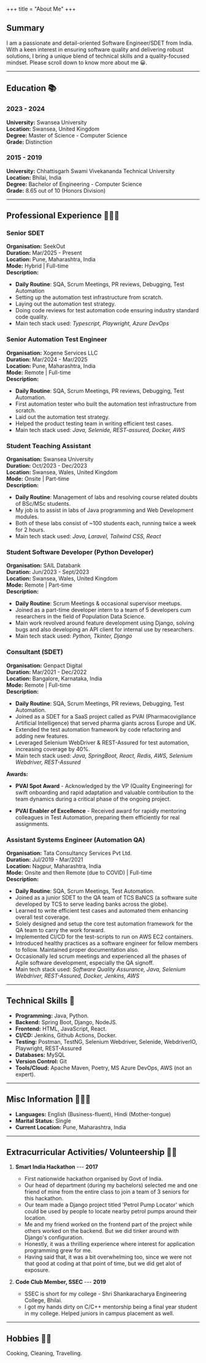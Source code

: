 +++ 
title = "About Me"
+++
## Summary

I am a passionate and detail-oriented Software Engineer/SDET from India. With a keen interest in ensuring software quality and delivering robust solutions, I bring a unique blend of technical skills and a quality-focused mindset. Please scroll down to know more about me 😀.

---

## Education 📚

### 2023 - 2024

**University:** Swansea University  
**Location:** Swansea, United Kingdom  
**Degree:** Master of Science - Computer Science  
**Grade:** Distinction

### 2015 - 2019

**University:** Chhattisgarh Swami Vivekananda Technical University  
**Location:** Bhilai, India  
**Degree:** Bachelor of Engineering - Computer Science  
**Grade:** 8.65 out of 10 (Honors Division)

---

## Professional Experience 🕵🏼‍♂️

### Senior SDET

**Organisation:** SeekOut  
**Duration:** Mar/2025 - Present  
**Location:** Pune, Maharashtra, India  
**Mode:** Hybrid | Full-time  
**Description:**  

- **Daily Routine**: SQA, Scrum Meetings, PR reviews, Debugging, Test Automation
- Setting up the automation test infrastructure from scratch.
- Laying out the automation test strategy.
- Doing code reviews for test automation code ensuring industry standard code quality. 
- Main tech stack used: *Typescript, Playwright, Azure DevOps*

### Senior Automation Test Engineer

**Organisation:** Xogene Services LLC  
**Duration:** Mar/2024 - Mar/2025  
**Location:** Pune, Maharashtra, India  
**Mode:** Remote | Full-time  
**Description:**  

- **Daily Routine**: SQA, Scrum Meetings, PR reviews, Debugging, Test Automation.
- First automation tester who built the automation test infrastructure from scratch.
- Laid out the automation test strategy.
- Helped the product testing team in writing efficient test cases.
- Main tech stack used: *Java, Selenide, REST-assured, Docker, AWS*

### Student Teaching Assistant

**Organisation:** Swansea University  
**Duration:** Oct/2023 - Dec/2023  
**Location:** Swansea, Wales, United Kingdom  
**Mode:** Onsite | Part-time  
**Description:**  

- **Daily Routine**: Management of labs and resolving course related doubts of BSc/MSc students. 
- My job is to assist in labs of Java programming and Web Development modules.
- Both of these labs consist of ~100 students each, running twice a week for 2 hours.
- Main tech stack used: *Java, Laravel, Tailwind CSS, React*

### Student Software Developer (Python Developer)

**Organisation:** SAIL Databank  
**Duration:** Jun/2023 - Sept/2023  
**Location:** Swansea, Wales, United Kingdom  
**Mode:** Remote | Part-time  
**Description:**  

- **Daily Routine**: Scrum Meetings & occasional supervisor meetups.
- Joined as a part-time developer intern to a team of 5 developers cum researchers in the field of Population Data Science.
- Main work revolved around feature development using Django, solving bugs and also developing an API client for internal use by researchers.
- Main tech stack used: *Python, Tkinter, Django*

### Consultant (SDET)

**Organisation:** Genpact Digital  
**Duration:** Mar/2021 - Dec/2022  
**Location:** Bangalore, Karnataka, India  
**Mode:** Remote | Full-time  
**Description:**  

- **Daily Routine**: SQA, Scrum Meetings, PR reviews, Debugging, Test Automation.
- Joined as a SDET for a SaaS project called as PVAI (Pharmacovigilance Artificial Intelligence) that served pharma giants across Europe and UK.
- Extended the test automation framework by code refactoring and adding new features.
- Leveraged Selenium WebDriver & REST-Assured for test automation, increasing coverage by 40%.
- Main tech stack used: *Java, SpringBoot, React, Redis, AWS, Selenium Webdriver, REST-Assured*

**Awards:**  

- **PVAI Spot Award** - Acknowledged by the VP (Quality Engineering) for swift onboarding and rapid adaptation and valuable contribution to the team dynamics during a critical phase of the ongoing project.

- **PVAI Enabler of Excellence** - Received award for rapidly mentoring colleagues in Test Automation, preparing them efficiently for real assignments.

### Assistant Systems Engineer (Automation QA)

**Organisation:** Tata Consultancy Services Pvt Ltd.  
**Duration:** Jul/2019 - Mar/2021  
**Location:** Nagpur, Maharashtra, India  
**Mode:** Onsite and then Remote (due to COVID) | Full-time  
**Description:**  

- **Daily Routine**: SQA, Scrum Meetings, Test Automation.
- Joined as a junior SDET to the QA team of TCS BaNCS (a software suite developed by TCS to serve leading banks across the globe).
- Learned to write efficient test cases and automated them enhancing overall test coverage.
- Solely designed and setup the core test automation framework for the QA team to carry the work forward.
- Implemented CI/CD for the test-scripts to run on AWS EC2 containers.
- Introduced healthy practices as a software engineer for fellow members to follow. Maintained proper documentation also.
- Occasionally led scrum meetings and experienced all the phases of Agile software development, especially the QA signoff.
- Main tech stack used: *Software Quality Assurance, Java, Selenium Webdriver, REST-Assured, Docker, Jenkins, AWS*

---

## Technical Skills 🧰

- **Programming:** Java, Python.
- **Backend:** Spring Boot, Django, NodeJS.
- **Frontend:** HTML, JavaScript, React.
- **CI/CD:** Jenkins, Github Actions, Docker.
- **Testing:** Postman, TestNG, Selenium Webdriver, Selenide, WebdriverIO, Playwright, REST-Assured
- **Databases:** MySQL
- **Version Control:** Git
- **Tools/Cloud:** Apache Maven, Poetry, MS Azure DevOps, AWS (not an expert).

---

## Misc Information 🙅🏼‍♂️

- **Languages:** English (Business-fluent), Hindi (Mother-tongue)
- **Marital Status:** Single
- **Current Location:** Pune, Maharashtra, India

---

## Extracurricular Activities/ Volunteership 🥷🏼

1. **Smart India Hackathon**  --- **2017**

    - First nationwide hackathon organised by Govt of India.
    - Our head of department (during my bachelors) selected me and one friend of mine from the entire class to join a team of 3 seniors for this hackathon.
    - Our team made a Django project titled 'Petrol Pump Locator' which could be used by people to locate nearby petrol pumps around their location.
    - Me and my friend worked on the frontend part of the project while others worked on the backend. But we did tinker around with Django's configuration.
    - Honestly, it was a thrilling experience where interest for application programming grew for me.
    - Having said that, it was a bit overwhelming too, since we were not that good at coding at that point of time, but we did get alot of exposure.

2. **Code Club Member, SSEC**  --- **2019**

    - SSEC is short for my college - Shri Shankaracharya Engineering College, Bhilai.
    - I got my hands dirty on C/C++ mentorship being a final year student in my college. Helped juniors in campus placement as well.

---

## Hobbies 🫶🏼

Cooking, Cleaning, Travelling.
